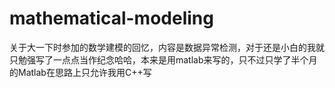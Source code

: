 # mathematical-modeling
关于大一下时参加的数学建模的回忆，内容是数据异常检测，对于还是小白的我就只勉强写了一点点当作纪念哈哈，本来是用matlab来写的，只不过只学了半个月的Matlab在思路上只允许我用C++写
